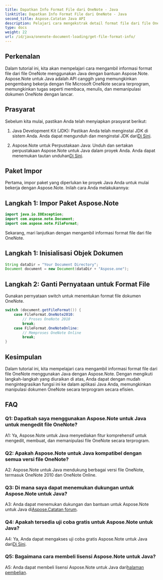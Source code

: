 ```yaml
---
title: Dapatkan Info Format File dari OneNote - Java
linktitle: Dapatkan Info Format File dari OneNote - Java
second_title: Aspose.Catatan Java API
description: Pelajari cara mengekstrak detail format file dari file OneNote di Java dengan Aspose.Note. Tingkatkan aplikasi Java Anda dengan mengikuti tutorial komprehensif ini.
type: docs
weight: 22
url: /id/java/onenote-document-loading/get-file-format-info/
---
```

## Perkenalan

Dalam tutorial ini, kita akan mempelajari cara mengambil informasi format file dari file OneNote menggunakan Java dengan bantuan Aspose.Note. Aspose.Note untuk Java adalah API canggih yang memungkinkan pengembang bekerja dengan file Microsoft OneNote secara terprogram, memungkinkan tugas seperti membaca, menulis, dan memanipulasi dokumen OneNote dengan lancar.

## Prasyarat

Sebelum kita mulai, pastikan Anda telah menyiapkan prasyarat berikut:

1.  Java Development Kit (JDK): Pastikan Anda telah menginstal JDK di sistem Anda. Anda dapat mengunduh dan menginstal JDK dari[Di Sini](https://www.oracle.com/java/technologies/javase-jdk11-downloads.html).

2.  Aspose.Note untuk Perpustakaan Java: Unduh dan sertakan perpustakaan Aspose.Note untuk Java dalam proyek Anda. Anda dapat menemukan tautan unduhan[Di Sini](https://releases.aspose.com/note/java/).

## Paket Impor

Pertama, impor paket yang diperlukan ke proyek Java Anda untuk mulai bekerja dengan Aspose.Note. Inilah cara Anda melakukannya:

## Langkah 1: Impor Paket Aspose.Note

```java
import java.io.IOException;
import com.aspose.note.Document;
import com.aspose.note.FileFormat;
```

Sekarang, mari lanjutkan dengan mengambil informasi format file dari file OneNote.

## Langkah 1: Inisialisasi Objek Dokumen

```java
String dataDir = "Your Document Directory";
Document document = new Document(dataDir + "Aspose.one");
```

## Langkah 2: Ganti Pernyataan untuk Format File

Gunakan pernyataan switch untuk menentukan format file dokumen OneNote.

```java
switch (document.getFileFormat()) {
    case FileFormat.OneNote2010:
        // Proses OneNote 2010
        break;
    case FileFormat.OneNoteOnline:
        // Memproses OneNote Online
        break;
}
```

## Kesimpulan

Dalam tutorial ini, kita mempelajari cara mengambil informasi format file dari file OneNote menggunakan Java dengan Aspose.Note. Dengan mengikuti langkah-langkah yang diuraikan di atas, Anda dapat dengan mudah mengintegrasikan fungsi ini ke dalam aplikasi Java Anda, memungkinkan manipulasi dokumen OneNote secara terprogram secara efisien.

## FAQ

### Q1: Dapatkah saya menggunakan Aspose.Note untuk Java untuk mengedit file OneNote?

A1: Ya, Aspose.Note untuk Java menyediakan fitur komprehensif untuk mengedit, membuat, dan memanipulasi file OneNote secara terprogram.

### Q2: Apakah Aspose.Note untuk Java kompatibel dengan semua versi file OneNote?

A2: Aspose.Note untuk Java mendukung berbagai versi file OneNote, termasuk OneNote 2010 dan OneNote Online.

### Q3: Di mana saya dapat menemukan dukungan untuk Aspose.Note untuk Java?

A3: Anda dapat menemukan dukungan dan bantuan untuk Aspose.Note untuk Java di[Aspose.Catatan forum](https://forum.aspose.com/c/note/28).

### Q4: Apakah tersedia uji coba gratis untuk Aspose.Note untuk Java?

 A4: Ya, Anda dapat mengakses uji coba gratis Aspose.Note untuk Java dari[Di Sini](https://releases.aspose.com/).

### Q5: Bagaimana cara membeli lisensi Aspose.Note untuk Java?

 A5: Anda dapat membeli lisensi Aspose.Note untuk Java dari[halaman pembelian](https://purchase.aspose.com/buy).
